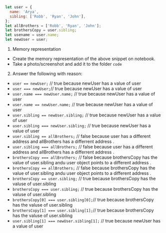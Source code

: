 ```js
let user = {
  name: 'Arya',
  sibling: ['Robb', 'Ryan', 'John'],
};
let allBrothers = ['Robb', 'Ryan', 'John'];
let brothersCopy = user.sibling;
let usename = user.name;
let newUser = user;
```

1. Memory representation

- Create the memory representation of the above snippet on notebook.
- Take a photo/screenshot and add it to the folder `code`

<!-- To add this image here use ![name](./hello.jpg) -->

2. Answer the following with reason:

- `user == newUser;` //   true because newUser has a value of user 
- `user === newUser;`// true because newUser has a value of user 
- `user.name === newUser.name;`  // true because newUser has a value of user 
- `user.name == newUser.name;`  // true because newUser has a value of user 
- `user.sibling == newUser.sibling;`  // true because newUser has a value of user 
- `user.sibling === newUser.sibling;`  // true because newUser has a value of user 
- `user.sibling == allBrothers;` // false because user has a different address and allBrothers has a differrent address .
- `user.sibling === allBrothers;` // false because user has a different address and allBrothers has a differrent address .
- `brothersCopy === allBrothers;` // false because brothersCopy has the value of user.sibling andu user object points to a different address .
- `brothersCopy == allBrothers;` // false because brothersCopy has the value of user.sibling andu user object points to a different address .
- `brothersCopy == user.sibling;` // true because brothersCopy has the valuse of user.sibling 
- `brothersCopy === user.sibling;` // true because brothersCopy has the valuse of user.sibling 
- `brothersCopy[0] === user.sibling[0];`// true because brothersCopy has the valuse of user.sibling 
- `brothersCopy[1] === user.sibling[1];`// true because brothersCopy has the valuse of user.sibling 
- `user.sibling[1] === newUser.sibling[1];` //   true because newUser has a value of user 
